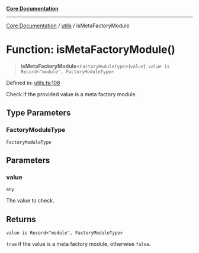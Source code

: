 [**Core Documentation**](../../README.md)

***

[Core Documentation](../../README.md) / [utils](../README.md) / isMetaFactoryModule

# Function: isMetaFactoryModule()

> **isMetaFactoryModule**\<`FactoryModuleType`\>(`value`): `value is Record<"module", FactoryModuleType>`

Defined in: [utils.ts:108](https://github.com/stonemjs/core/blob/e2fddc9518734748c09a72d4b4064dd1d4c1288c/src/utils.ts#L108)

Check if the provided value is a meta factory module.

## Type Parameters

### FactoryModuleType

`FactoryModuleType`

## Parameters

### value

`any`

The value to check.

## Returns

`value is Record<"module", FactoryModuleType>`

`true` if the value is a meta factory module, otherwise `false`.
